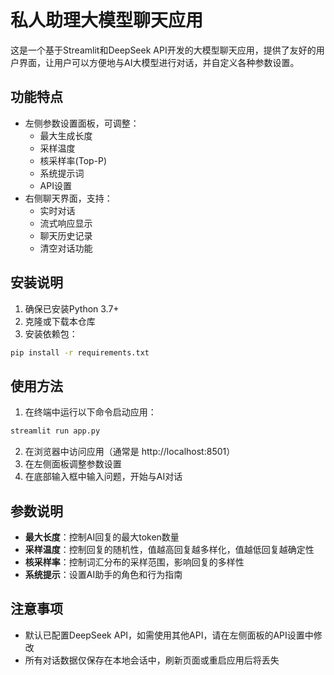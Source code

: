 # 私人助理大模型聊天应用

这是一个基于Streamlit和DeepSeek API开发的大模型聊天应用，提供了友好的用户界面，让用户可以方便地与AI大模型进行对话，并自定义各种参数设置。

## 功能特点

- 左侧参数设置面板，可调整：
  - 最大生成长度
  - 采样温度
  - 核采样率(Top-P)
  - 系统提示词
  - API设置
- 右侧聊天界面，支持：
  - 实时对话
  - 流式响应显示
  - 聊天历史记录
  - 清空对话功能

## 安装说明

1. 确保已安装Python 3.7+
2. 克隆或下载本仓库
3. 安装依赖包：

```bash
pip install -r requirements.txt
```

## 使用方法

1. 在终端中运行以下命令启动应用：

```bash
streamlit run app.py
```

2. 在浏览器中访问应用（通常是 http://localhost:8501）
3. 在左侧面板调整参数设置
4. 在底部输入框中输入问题，开始与AI对话

## 参数说明

- **最大长度**：控制AI回复的最大token数量
- **采样温度**：控制回复的随机性，值越高回复越多样化，值越低回复越确定性
- **核采样率**：控制词汇分布的采样范围，影响回复的多样性
- **系统提示**：设置AI助手的角色和行为指南

## 注意事项

- 默认已配置DeepSeek API，如需使用其他API，请在左侧面板的API设置中修改
- 所有对话数据仅保存在本地会话中，刷新页面或重启应用后将丢失